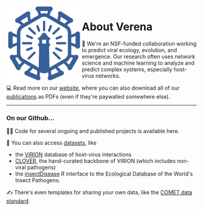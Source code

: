 <img align="left" src="https://github.com/viralemergence/.github/blob/main/profile/Verena%20Icon_Light%20Blue.png" width="200">

# About Verena

🦠 We're an NSF-funded collaboration working to predict viral ecology, evolution, and emergence. Our research often uses network science and machine learning to analyze and predict complex systems, especially host-virus networks. 

💻 Read more on our [website](viralemergence.org), where you can also download all of our [publications](https://www.viralemergence.org/work) as PDFs (even if they're paywalled somewhere else).

--- 

### On our Github...

👩‍💻 Code for several ongoing and published projects is available here.

🔢 You can also access [datasets](https://www.viralemergence.org/data), like 
- the [VIRION](https://www.github.com/viralemergence/virion) database of host-virus interactions 
- [CLOVER](https://www.github.com/viralemergence/clover), the hand-curated backbone of VIRION (which includes non-viral pathogens) 
- the [insectDisease](https://www.github.com/viralemergence/insectDisease) R interface to the Ecological Database of the World's Insect Pathogens.

✍️ There's even templates for sharing your own data, like the [COMET data standard](https://www.github.com/viralemergence/comet-standard).

